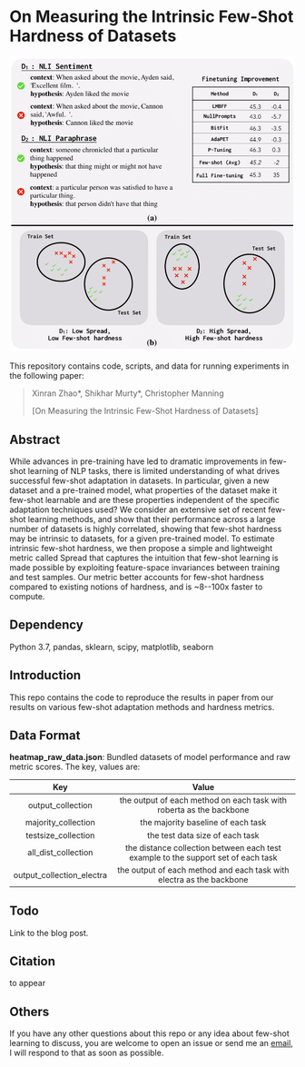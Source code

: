 # On Measuring the Intrinsic Few-Shot Hardness of Datasets

<p align="center">
  <img src="assets/fewshot-hardness.png" width="550" title="Motivation of studying fewshot hardness." alt="Motivation of studying fewshot hardness.">
</p>

This repository contains code, scripts, and data for running experiments in the following paper:
> Xinran Zhao*, Shikhar Murty*, Christopher Manning
>
> [On Measuring the Intrinsic Few-Shot Hardness of Datasets]

## Abstract

While advances in pre-training have led to dramatic improvements in few-shot learning of NLP tasks, there is limited understanding of what drives successful few-shot adaptation in datasets. In particular, given a new dataset and a pre-trained model, what properties of the dataset make it few-shot learnable and are these properties independent of the specific adaptation techniques used? We consider an extensive set of recent few-shot learning methods, and show that their performance across a large number of datasets is highly correlated,  showing that few-shot hardness may be intrinsic to datasets, for a given pre-trained model. To estimate intrinsic few-shot hardness, we then propose a simple and lightweight metric called Spread that captures the intuition that few-shot learning is made possible by exploiting feature-space invariances between training and test samples. Our metric better accounts for few-shot hardness compared to existing notions of hardness, and is ~8--100x faster to compute.

## Dependency

Python 3.7, pandas, sklearn, scipy, matplotlib, seaborn

## Introduction

This repo contains the code to reproduce the results in paper from our results on various few-shot adaptation methods and hardness metrics.

## Data Format

**heatmap_raw_data.json**: Bundled datasets of model performance and raw metric scores. The key, values are:

| Key | Value | 
| :---: | :---: | 
| output_collection | the output of each method on each task with roberta as the backbone |
| majority_collection | the majority baseline of each task |
| testsize_collection | the test data size of each task |
| all_dist_collection | the distance collection between each test example to the support set of each task |
| output_collection_electra | the output of each method and each task with electra as the backbone |

## Todo
Link to the blog post.

## Citation
to appear

## Others
If you have any other questions about this repo or any idea about few-shot learning to discuss, you are welcome to open an issue or send me an [email](mailto:xzhaoar@stanford.edu), I will respond to that as soon as possible.